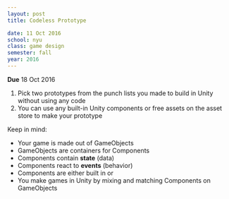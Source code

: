 ```yaml
---
layout: post
title: Codeless Prototype

date: 11 Oct 2016
school: nyu
class: game design
semester: fall
year: 2016
--- 
```


**Due** 18 Oct 2016

1. Pick two prototypes from the punch lists you made to build in Unity without using any code
2. You can use any built-in Unity components or free assets on the asset store to make your prototype

Keep in mind:

* Your game is made out of GameObjects
* GameObjects are containers for Components
* Components contain **state** (data)
* Components react to **events** (behavior)
* Components are either built in or 
* You make games in Unity by mixing and matching Components on GameObjects